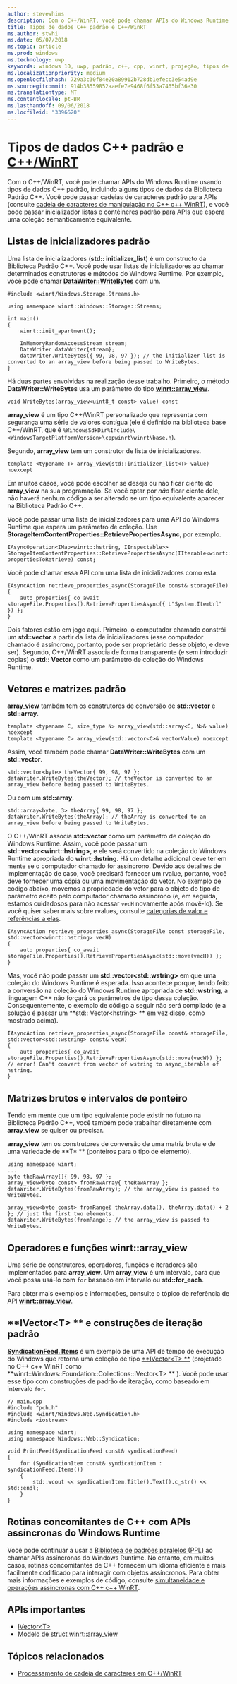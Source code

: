 ```yaml
---
author: stevewhims
description: Com o C++/WinRT, você pode chamar APIs do Windows Runtime usando tipos de dados C++ padrão.
title: Tipos de dados C++ padrão e C++/WinRT
ms.author: stwhi
ms.date: 05/07/2018
ms.topic: article
ms.prod: windows
ms.technology: uwp
keywords: windows 10, uwp, padrão, c++, cpp, winrt, projeção, tipos de dados
ms.localizationpriority: medium
ms.openlocfilehash: 729a3c30f84e20a89912b728db1efecc3e54ad9e
ms.sourcegitcommit: 914b38559852aaefe7e9468f6f53a7465bf36e30
ms.translationtype: MT
ms.contentlocale: pt-BR
ms.lasthandoff: 09/06/2018
ms.locfileid: "3396620"
---
```

# <a name="standard-c-data-types-and-cwinrtwindowsuwpcpp-and-winrt-apisintro-to-using-cpp-with-winrt"></a>Tipos de dados C++ padrão e [C++/WinRT](/windows/uwp/cpp-and-winrt-apis/intro-to-using-cpp-with-winrt)
Com o C++/WinRT, você pode chamar APIs do Windows Runtime usando tipos de dados C++ padrão, incluindo alguns tipos de dados da Biblioteca Padrão C++. Você pode passar cadeias de caracteres padrão para APIs (consulte [cadeia de caracteres de manipulação no C++ c++ WinRT](strings.md)), e você pode passar inicializador listas e contêineres padrão para APIs que espera uma coleção semanticamente equivalente.

## <a name="standard-initializer-lists"></a>Listas de inicializadores padrão
Uma lista de inicializadores (**std:: initializer_list**) é um constructo da Biblioteca Padrão C++. Você pode usar listas de inicializadores ao chamar determinados construtores e métodos do Windows Runtime. Por exemplo, você pode chamar [**DataWriter::WriteBytes**](/uwp/api/windows.storage.streams.datawriter.writebytes) com um.

```cppwinrt
#include <winrt/Windows.Storage.Streams.h>

using namespace winrt::Windows::Storage::Streams;

int main()
{
    winrt::init_apartment();

    InMemoryRandomAccessStream stream;
    DataWriter dataWriter{stream};
    dataWriter.WriteBytes({ 99, 98, 97 }); // the initializer list is converted to an array_view before being passed to WriteBytes.
}
```

Há duas partes envolvidas na realização desse trabalho. Primeiro, o método **DataWriter::WriteBytes** usa um parâmetro do tipo [**winrt::array_view**](/uwp/cpp-ref-for-winrt/array-view).

```cppwinrt
void WriteBytes(array_view<uint8_t const> value) const
```

 **array_view** é um tipo C++/WinRT personalizado que representa com segurança uma série de valores contígua (ele é definido na biblioteca base C++/WinRT, que é `%WindowsSdkDir%Include\<WindowsTargetPlatformVersion>\cppwinrt\winrt\base.h`).

Segundo, **array_view** tem um construtor de lista de inicializadores.

```cppwinrt
template <typename T> array_view(std::initializer_list<T> value) noexcept
```

Em muitos casos, você pode escolher se deseja ou não ficar ciente do **array_view** na sua programação. Se você optar por *não* ficar ciente dele, não haverá nenhum código a ser alterado se um tipo equivalente aparecer na Biblioteca Padrão C++.

Você pode passar uma lista de inicializadores para uma API do Windows Runtime que espera um parâmetro de coleção. Use **StorageItemContentProperties::RetrievePropertiesAsync**, por exemplo.

```cppwinrt
IAsyncOperation<IMap<winrt::hstring, IInspectable>> StorageItemContentProperties::RetrievePropertiesAsync(IIterable<winrt::hstring> propertiesToRetrieve) const;
```

Você pode chamar essa API com uma lista de inicializadores como esta.

```cppwinrt
IAsyncAction retrieve_properties_async(StorageFile const& storageFile)
{
    auto properties{ co_await storageFile.Properties().RetrievePropertiesAsync({ L"System.ItemUrl" }) };
}
```

Dois fatores estão em jogo aqui. Primeiro, o computador chamado constrói um **std::vector** a partir da lista de inicializadores (esse computador chamado é assíncrono, portanto, pode ser proprietário desse objeto, e deve ser). Segundo, C++/WinRT associa de forma transparente (e sem introduzir cópias) o **std:: Vector** como um parâmetro de coleção do Windows Runtime.

## <a name="standard-arrays-and-vectors"></a>Vetores e matrizes padrão
**array_view** também tem os construtores de conversão de **std::vector** e **std::array**.

```cppwinrt
template <typename C, size_type N> array_view(std::array<C, N>& value) noexcept
template <typename C> array_view(std::vector<C>& vectorValue) noexcept
```

Assim, você também pode chamar **DataWriter::WriteBytes** com um **std::vector**.

```cppwinrt
std::vector<byte> theVector{ 99, 98, 97 };
dataWriter.WriteBytes(theVector); // theVector is converted to an array_view before being passed to WriteBytes.
```

Ou com um **std::array**.

```cppwinrt
std::array<byte, 3> theArray{ 99, 98, 97 };
dataWriter.WriteBytes(theArray); // theArray is converted to an array_view before being passed to WriteBytes.
```

O C++/WinRT associa **std::vector** como um parâmetro de coleção do Windows Runtime. Assim, você pode passar um **std::vector&lt;winrt::hstring&gt;**, e ele será convertido na coleção do Windows Runtime apropriada do **winrt::hstring**. Há um detalhe adicional deve ter em mente se o computador chamado for assíncrono. Devido aos detalhes de implementação de caso, você precisará fornecer um rvalue, portanto, você deve fornecer uma cópia ou uma movimentação do vetor. No exemplo de código abaixo, movemos a propriedade do vetor para o objeto do tipo de parâmetro aceito pelo computador chamado assíncrono (e, em seguida, estamos cuidadosos para não acessar `vecH` novamente após movê-lo). Se você quiser saber mais sobre rvalues, consulte [categorias de valor e referências a elas](cpp-value-categories.md).

```cppwinrt
IAsyncAction retrieve_properties_async(StorageFile const storageFile, std::vector<winrt::hstring> vecH)
{
    auto properties{ co_await storageFile.Properties().RetrievePropertiesAsync(std::move(vecH)) };
}
```

Mas, você não pode passar um **std::vector&lt;std::wstring&gt;** em que uma coleção do Windows Runtime é esperada. Isso acontece porque, tendo feito a conversão na coleção do Windows Runtime apropriada de **std::wstring**, a linguagem C++ não forçará os parâmetros de tipo dessa coleção. Consequentemente, o exemplo de código a seguir não será compilado (e a solução é passar um **std:: Vector&lt;hstring&gt; ** em vez disso, como mostrado acima).

```cppwinrt
IAsyncAction retrieve_properties_async(StorageFile const& storageFile, std::vector<std::wstring> const& vecW)
{
    auto properties{ co_await storageFile.Properties().RetrievePropertiesAsync(std::move(vecW)) }; // error! Can't convert from vector of wstring to async_iterable of hstring.
}
```

## <a name="raw-arrays-and-pointer-ranges"></a>Matrizes brutos e intervalos de ponteiro
Tendo em mente que um tipo equivalente pode existir no futuro na Biblioteca Padrão C++, você também pode trabalhar diretamente com **array_view** se quiser ou precisar.

**array_view** tem os construtores de conversão de uma matriz bruta e de uma variedade de **T&ast; ** (ponteiros para o tipo de elemento).

```cppwinrt
using namespace winrt;
...
byte theRawArray[]{ 99, 98, 97 };
array_view<byte const> fromRawArray{ theRawArray };
dataWriter.WriteBytes(fromRawArray); // the array_view is passed to WriteBytes.

array_view<byte const> fromRange{ theArray.data(), theArray.data() + 2 }; // just the first two elements.
dataWriter.WriteBytes(fromRange); // the array_view is passed to WriteBytes.
```

## <a name="winrtarrayview-functions-and-operators"></a>Operadores e funções winrt::array_view
Uma série de construtores, operadores, funções e iteradores são implementados para **array_view**. Um **array_view** é um intervalo, para que você possa usá-lo com `for` baseado em intervalo ou **std::for_each**.

Para obter mais exemplos e informações, consulte o tópico de referência de API [**winrt::array_view**](/uwp/cpp-ref-for-winrt/array-view).

## <a name="ivectorlttgt-and-standard-iteration-constructs"></a>**IVector&lt;T&gt; ** e construções de iteração padrão
[**SyndicationFeed. Items**](/uwp/api/windows.web.syndication.syndicationfeed.items) é um exemplo de uma API de tempo de execução do Windows que retorna uma coleção de tipo [**IVector&lt;T&gt; **](/uwp/api/windows.foundation.collections.ivector_t_) (projetado no C++ c++ WinRT como **winrt::Windows::Foundation::Collections::IVector&lt;T&gt; ** ). Você pode usar esse tipo com construções de padrão de iteração, como baseado em intervalo `for`.

```cppwinrt
// main.cpp
#include "pch.h"
#include <winrt/Windows.Web.Syndication.h>
#include <iostream>

using namespace winrt;
using namespace Windows::Web::Syndication;

void PrintFeed(SyndicationFeed const& syndicationFeed)
{
    for (SyndicationItem const& syndicationItem : syndicationFeed.Items())
    {
        std::wcout << syndicationItem.Title().Text().c_str() << std::endl;
    }
}
```

## <a name="c-coroutines-with-asynchronous-windows-runtime-apis"></a>Rotinas concomitantes de C++ com APIs assíncronas do Windows Runtime
Você pode continuar a usar a [Biblioteca de padrões paralelos (PPL)](/cpp/parallel/concrt/parallel-patterns-library-ppl) ao chamar APIs assíncronas do Windows Runtime. No entanto, em muitos casos, rotinas concomitantes de C++ fornecem um idioma eficiente e mais facilmente codificado para interagir com objetos assíncronos. Para obter mais informações e exemplos de código, consulte [simultaneidade e operações assíncronas com C++ c++ WinRT](concurrency.md).

## <a name="important-apis"></a>APIs importantes
* [IVector&lt;T&gt;](/uwp/api/windows.foundation.collections.ivector_t_)
* [Modelo de struct winrt::array_view](/uwp/cpp-ref-for-winrt/array-view)

## <a name="related-topics"></a>Tópicos relacionados
* [Processamento de cadeia de caracteres em C++/WinRT](strings.md)
